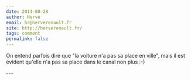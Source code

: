 ```yaml
---
date: 2014-08-28
author: Hervé
email: hr@herverenault.fr
site: http://herverenault.fr/
tags: comment
permalink: false
---
```


<p>On entend parfois dire que "la voiture n'a pas sa place en ville", mais il est évident qu'elle n'a pas sa place dans le canal non plus :-)</p>
---